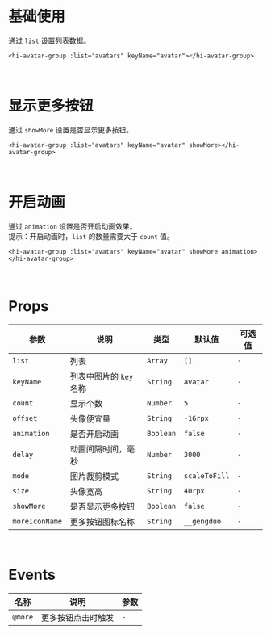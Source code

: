 # 基础使用

通过 `list` 设置列表数据。

```vue
<hi-avatar-group :list="avatars" keyName="avatar"></hi-avatar-group>
```

<br/>

# 显示更多按钮

通过 `showMore` 设置是否显示更多按钮。

```vue
<hi-avatar-group :list="avatars" keyName="avatar" showMore></hi-avatar-group>
```

<br/>

# 开启动画

通过 `animation` 设置是否开启动画效果。
<br/>
提示：开启动画时，`list` 的数量需要大于 `count` 值。

```vue
<hi-avatar-group :list="avatars" keyName="avatar" showMore animation></hi-avatar-group>
```

<br/>

# Props

| 参数           | 说明                    | 类型      | 默认值        | 可选值 |
| -------------- | ----------------------- | --------- | ------------- | ------ |
| `list`         | 列表                    | `Array`   | `[]`          | `-`    |
| `keyName`      | 列表中图片的 `key` 名称 | `String`  | `avatar`      | `-`    |
| `count`        | 显示个数                | `Number`  | `5`           | `-`    |
| `offset`       | 头像便宜量              | `String`  | `-16rpx`      | `-`    |
| `animation`    | 是否开启动画            | `Boolean` | `false`       | `-`    |
| `delay`        | 动画间隔时间，毫秒      | `Number`  | `3000`        | `-`    |
| `mode`         | 图片裁剪模式            | `String`  | `scaleToFill` | `-`    |
| `size`         | 头像宽高                | `String`  | `40rpx`       | `-`    |
| `showMore`     | 是否显示更多按钮        | `Boolean` | `false`       | `-`    |
| `moreIconName` | 更多按钮图标名称        | `String`  | `__gengduo`   | `-`    |

<br/>

# Events

| 名称    | 说明               | 参数 |
| ------- | ------------------ | ---- |
| `@more` | 更多按钮点击时触发 | `-`  |
